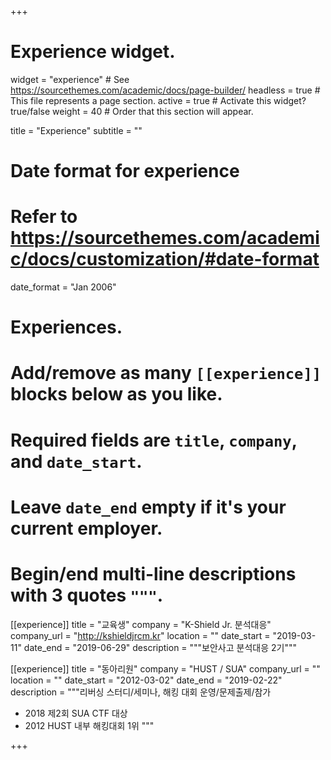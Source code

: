 +++
# Experience widget.
widget = "experience"  # See https://sourcethemes.com/academic/docs/page-builder/
headless = true  # This file represents a page section.
active = true  # Activate this widget? true/false
weight = 40  # Order that this section will appear.

title = "Experience"
subtitle = ""

# Date format for experience
#   Refer to https://sourcethemes.com/academic/docs/customization/#date-format
date_format = "Jan 2006"

# Experiences.
#   Add/remove as many `[[experience]]` blocks below as you like.
#   Required fields are `title`, `company`, and `date_start`.
#   Leave `date_end` empty if it's your current employer.
#   Begin/end multi-line descriptions with 3 quotes `"""`.
[[experience]]
  title = "교육생"
  company = "K-Shield Jr. 분석대응"
  company_url = "http://kshieldjrcm.kr"
  location = ""
  date_start = "2019-03-11"
  date_end = "2019-06-29"
  description = """보안사고 분석대응 2기"""

[[experience]]
  title = "동아리원"
  company = "HUST / SUA"
  company_url = ""
  location = ""
  date_start = "2012-03-02"
  date_end = "2019-02-22"
  description = """리버싱 스터디/세미나, 해킹 대회 운영/문제출제/참가  

  * 2018 제2회 SUA CTF 대상
  * 2012 HUST 내부 해킹대회 1위
  """

+++
